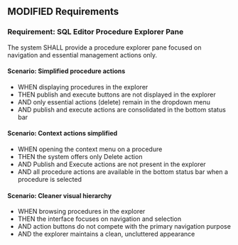 ## MODIFIED Requirements

### Requirement: SQL Editor Procedure Explorer Pane

The system SHALL provide a procedure explorer pane focused on navigation and essential management actions only.

#### Scenario: Simplified procedure actions

- WHEN displaying procedures in the explorer
- THEN publish and execute buttons are not displayed in the explorer
- AND only essential actions (delete) remain in the dropdown menu
- AND publish and execute actions are consolidated in the bottom status bar

#### Scenario: Context actions simplified

- WHEN opening the context menu on a procedure
- THEN the system offers only Delete action
- AND Publish and Execute actions are not present in the explorer
- AND all procedure actions are available in the bottom status bar when a procedure is selected

#### Scenario: Cleaner visual hierarchy

- WHEN browsing procedures in the explorer
- THEN the interface focuses on navigation and selection
- AND action buttons do not compete with the primary navigation purpose
- AND the explorer maintains a clean, uncluttered appearance
